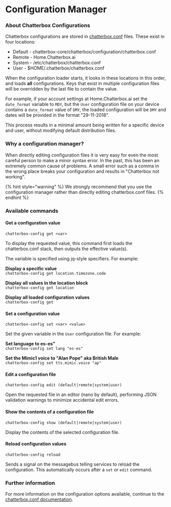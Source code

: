 # Configuration Manager

### About Chatterbox Configurations

Chatterbox configurations are stored in [chatterbox.conf](chatterbox-conf.md) files. These exist in four locations:

* Default - chatterbox-core/chatterbox/configuration/chatterbox.conf
* Remote - Home.Chatterbox.ai
* System - /etc/chatterbox/chatterbox.conf
* User - $HOME/.chatterbox/chatterbox.conf

When the configuration loader starts, it looks in these locations in this order, and loads **all** configurations. Keys that exist in multiple configuration files will be overridden by the last file to contain the value.

For example, if your account settings at Home.Chatterbox.ai set the `date_format` variable to `MDY`, but the `User` configuration file on your device contains a `date_format` value of `DMY`, the loaded configuration will be `DMY` and dates will be provided in the format "29-11-2018".

This process results in a minimal amount being written for a specific device and user, without modifying default distribution files.

### Why a configuration manager?

When directly editing configuration files it is very easy for even the most careful person to make a minor syntax error. In the past, this has been an extremely common cause of problems. A small error such as a comma in the wrong place breaks your configuration and results in "Chatterbox not working".

{% hint style="warning" %}
We strongly recommend that you use the configuration manager rather than directly editing chatterbox.conf files.
{% endhint %}

### Available commands

#### Get a configuration value

```text
chatterbox-config get <var>
```

To display the requested value, this command first loads the chatterbox.conf stack, then outputs the effective value\(s\).

The variable is specified using jq-style specifiers. For example:

**Display a specific value**  
`chatterbox-config get location.timezone.code`

**Display all values in the location block**  
`chatterbox-config get location`

**Display all loaded configuration values**  
`chatterbox-config get`

#### Set a configuration value

```text
chatterbox-config set <var> <value>
```

Set the given variable in the `User` configuration file. For example:

**Set language to es-es"**  
`chatterbox-config set lang "es-es"`

**Set the Mimic1 voice to "Alan Pope" aka British Male**  
`chatterbox-config set tts.mimic.voice "ap"`

#### Edit a configuration file

```text
chatterbox-config edit (default|remote|system|user)
```

Open the requested file in an editor \(nano by default\), performing JSON validation warnings to minimize accidental edit errors.

#### Show the contents of a configuration file

```text
chatterbox-config show (default|remote|system|user)
```

Display the contents of the selected configuration file.

#### Reload configuration values

```text
chatterbox-config reload
```

Sends a signal on the messagebus telling services to reload the configuration. This automatically occurs after a `set` or `edit` command.

### Further information

For more information on the configuration options available, continue to the [chatterbox.conf documentation](chatterbox-conf.md).

